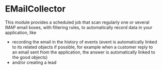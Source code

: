EMailCollector
==============

This module provides a scheduled job that scan regularly one or several IMAP email boxes, with filtering rules, to
automatically record data in your application, like

* recording the email in the history of events (event is automatically linked to its related objects if possible, for
  example when a customer reply to an email sent from the application, the answer is automatically linked to the good
  objects)
* and/or creating a lead

